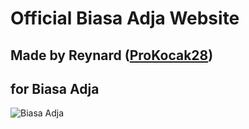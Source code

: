 # Official Biasa Adja Website
## Made by Reynard ([ProKocak28](https://github.com/ProKocak28))
## for Biasa Adja

![Biasa Adja](https://www.biasaadjatextures.cf/img/logo.png)
